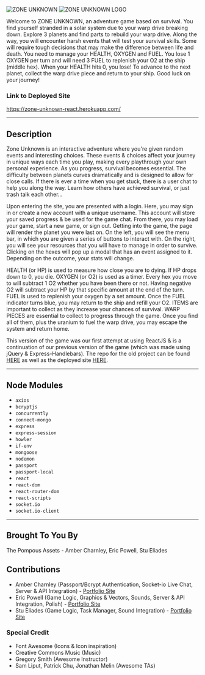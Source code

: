 
![ZONE UNKNOWN](/client/public/images/zu_text_color1.png)
![ZONE UNKNOWN LOGO](/client/public/images/zu_logo_color1.png)

Welcome to ZONE UNKNOWN, an adventure game based on survival. You find yourself stranded in a solar system due to your warp drive breaking down. Explore 3 planets and find parts to rebuild your warp drive. Along the way, you will encounter harsh events that will test your survival skills. Some will require tough decisions that may make the difference between life and death. You need to manage your HEALTH, OXYGEN and FUEL. You lose 1 OXYGEN per turn and will need 3 FUEL to replenish your O2 at the ship (middle hex). When your HEALTH hits 0, you lose! To advance to the next planet, collect the warp drive piece and return to your ship. Good luck on your journey!

### Link to Deployed Site
https://zone-unknown-react.herokuapp.com/

- - -

## Description
Zone Unknown is an interactive adventure where you're given random events and interesting choices. These events & choices affect your journey in unique ways each time you play, making every playthrough your own personal experience. As you progress, survival becomes essential. The difficulty between planets curves dramatically and is designed to allow for close calls. If there is ever a time when you get stuck, there is a user chat to help you along the way. Learn how others have achieved survival, or just trash talk each other...

Upon entering the site, you are presented with a login. Here, you may sign in or create a new account with a unique username. This account will store your saved progress & be used for the game chat. From there, you may load your game, start a new game, or sign out. Getting into the game, the page will render the planet you were last on. On the left, you will see the menu bar, in which you are given a series of buttons to interact with. On the right, you will see your resources that you will have to manage in order to survive. Clicking on the hexes will pop up a modal that has an event assigned to it. Depending on the outcome, your stats will change.

HEALTH (or HP) is used to measure how close you are to dying. If HP drops down to 0, you die. OXYGEN (or O2) is used as a timer. Every hex you move to will subtract 1 O2 whether you have been there or not. Having negative O2 will subtract your HP by that specific amount at the end of the turn. FUEL is used to replenish your oxygen by a set amount. Once the FUEL indicator turns blue, you may return to the ship and refill your O2. ITEMS are important to collect as they increase your chances of survival. WARP PIECES are essential to collect to progress through the game. Once you find all of them, plus the uranium to fuel the warp drive, you may escape the system and return home.

This version of the game was our first attempt at using ReactJS & is a continuation of our previous version of the game (which was made using jQuery & Express-Handlebars). The repo for the old project can be found [HERE](https://github.com/ericpowell3d/Zone-Unknown) as well as the deployed site [HERE](https://zone-unknown.herokuapp.com/).

- - -

## Node Modules
- `axios`
- `bcryptjs`
- `concurrently`
- `connect-mongo`
- `express`
- `express-session`
- `howler`
- `if-env`
- `mongoose`
- `nodemon`
- `passport`
- `passport-local`
- `react`
- `react-dom`
- `react-router-dom`
- `react-scripts`
- `socket.io`
- `socket.io-client`

- - -

## Brought To You By
The Pompous Assets - Amber Charnley, Eric Powell, Stu Eliades

## Contributions
* Amber Charnley (Passport/Bcrypt Authentication, Socket-io Live Chat, Server & API Integration) - [Portfolio Site](https://2mlcmonkeys.github.io/Profile/)
* Eric Powell (Game Logic, Graphics & Vectors, Sounds, Server & API Integration, Polish) - [Portfolio Site](https://ericpowell3d.com/)
* Stu Eliades (Game Logic, Task Manager, Sound Integration) - [Portfolio Site](https://seliades.github.io/Stu_Portfolio/)

### Special Credit
* Font Awesome (Icons & Icon inspiration)
* Creative Commons Music (Music)
* Gregory Smith (Awesome Instructor)
* Sam Liput, Patrick Chu, Jonathan Melin (Awesome TAs)
